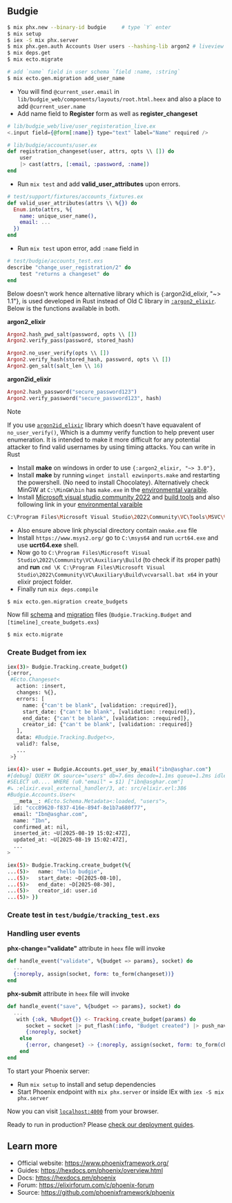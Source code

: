 ## Budgie     
```bash
$ mix phx.new --binary-id budgie     # type `Y` enter
$ mix setup
$ iex -S mix phx.server
$ mix phx.gen.auth Accounts User users --hashing-lib argon2 # liveview based auth, type `Y`
$ mix deps.get
$ mix ecto.migrate

# add `name` field in user schema `field :name, :string`
$ mix ecto.gen.migration add_user_name
```     
    
- You will find `@current_user.email` in `lib/budgie_web/components/layouts/root.html.heex` and also a place to add `@current_user.name`     
- Add name field to **Register** form as well as **register_changeset**     
```elixir
# lib/budgie_web/live/user_registeration_live.ex
<.input field={@form[:name]} type="text" label="Name" required />

# lib/budgie/accounts/user.ex
def registration_changeset(user, attrs, opts \\ []) do
    user
    |> cast(attrs, [:email, :password, :name])
end
```     
    
- Run `mix test` and add **valid_user_attributes** upon errors.    
```elixir
# test/support/fixtures/accounts_fixtures.ex
def valid_user_attributes(attrs \\ %{}) do
  Enum.into(attrs, %{
    name: unique_user_name(),
    email: ...
  })
end
```    
    
- Run `mix test` upon error, add `:name` field in 
```elixir
# test/budgie/accounts_test.exs
describe "change_user_registration/2" do
    test "returns a changeset" do
end
```

Below doesn't work hence alternative library which is {:argon2id_elixir, "~> 1.1"}, is used developed in Rust instead of Old C library in [`:argon2_elixir`](https://hexdocs.pm/argon2_elixir/1.2.0/Argon2.html). Below is the functions available in both. 
    
**argon2_elixir**   
```elixir
Argon2.hash_pwd_salt(password, opts \\ [])
Argon2.verify_pass(password, stored_hash)

Argon2.no_user_verify(opts \\ [])
Argon2.verify_hash(stored_hash, password, opts \\ [])
Argon2.gen_salt(salt_len \\ 16)
```    
   
**argon2id_elixir**  
```elixir 
Argon2.hash_password("secure_password123")  
Argon2.verify_password("secure_password123", hash) 
```      

> [!NOTE]    
> If you use [`argon2id_elixir`](https://hexdocs.pm/argon2id_elixir/Argon2.html) library which doesn't have equavalent of `no_user_verify()`, Which is a dummy verify function to help prevent user enumeration. It is intended to make it more difficult for any potential attacker to find valid usernames by using timing attacks. 
> You can write in Rust  

- Install **make** on windows in order to use `{:argon2_elixir, "~> 3.0"},`     
- Install **make** by running `winget install ezwinports.make` and restarting the powershell. (No need to install Chocolatey). Alternatively check MinGW at `C:\MinGW\bin` has `make.exe` in the <ins>environmental varaible</ins>.      
- Install <ins>Microsoft visual studio community 2022</ins> and <ins>build tools</ins> and also following link in your <ins>environmental varaible</ins>
```bash
C:\Program Files\Microsoft Visual Studio\2022\Community\VC\Tools\MSVC\%YOUR_VERSION%\bin\Hostx64\x64
```       
- Also ensure above link physcial directory contain `nmake.exe` file   
- Install `https://www.msys2.org/` go to  `C:\msys64` and run `ucrt64.exe` and use **ucrt64.exe** shell. 
- Now go to `C:\Program Files\Microsoft Visual Studio\2022\Community\VC\Auxiliary\Build` (to check if its proper path) and **run** `cmd \K C:\Program Files\Microsoft Visual Studio\2022\Community\VC\Auxiliary\Build\vcvarsall.bat x64`  in your elixir project folder.    
- Finally run `mix deps.compile`    
     
```bash
$ mix ecto.gen.migration create_budgets     
```    
    
Now fill <ins>schema</ins> and <ins>migration</ins> files (`Budgie.Tracking.Budget` and `[timeline]_create_budgets.exs`)    
   
```bash
$ mix ecto.migrate   
```       
     
### Create Budget from iex
```bash
iex(3)> Budgie.Tracking.create_budget()
{:error,
 #Ecto.Changeset<
   action: :insert,
   changes: %{},
   errors: [
     name: {"can't be blank", [validation: :required]},
     start_date: {"can't be blank", [validation: :required]},
     end_date: {"can't be blank", [validation: :required]},
     creator_id: {"can't be blank", [validation: :required]}
   ],
   data: #Budgie.Tracking.Budget<>,
   valid?: false,
   ...
 >}

iex(4)> user = Budgie.Accounts.get_user_by_email("ibn@asghar.com")
#[debug] QUERY OK source="users" db=7.6ms decode=1.1ms queue=1.2ms idle=1343.5ms
#SELECT u0.... WHERE (u0."email" = $1) ["ibn@asghar.com"]
#↳ :elixir.eval_external_handler/3, at: src/elixir.erl:386
#Budgie.Accounts.User<
  __meta__: #Ecto.Schema.Metadata<:loaded, "users">,
  id: "ccc89620-f837-416e-894f-8e1b7a680f77",
  email: "Ibn@asghar.com",
  name: "Ibn",
  confirmed_at: nil,
  inserted_at: ~U[2025-08-19 15:02:47Z],
  updated_at: ~U[2025-08-19 15:02:47Z],
  ...
>

iex(5)> Budgie.Tracking.create_budget(%{
...(5)>   name: "hello budgie",
...(5)>   start_date: ~D[2025-08-10],
...(5)>   end_date: ~D[2025-08-30],
...(5)>   creator_id: user.id
...(5)> })
```     
    
### Create test in `test/budgie/tracking_test.exs`    

### Handling user events  
**phx-change="validate"**  attribute in `heex` file will invoke    
```elixir
def handle_event("validate", %{budget => params}, socket) do
  ...
  {:noreply, assign(socket, form: to_form(changeset))}
end
```  
**phx-submit** attribute in `heex` file will invoke   
```elixir
def handle_event("save", %{budget => params}, socket) do
  ...
   with {:ok, %Budget{}} <- Tracking.create_budget(params) do
      socket = socket |> put_flash(:info, "Budget created") |> push_navigate(to: ~p"/budgets", replace: true)
      {:noreply, socket}
    else
      {:error, changeset} -> {:noreply, assign(socket, form: to_form(changeset))}
    end
end
```          



To start your Phoenix server:

  * Run `mix setup` to install and setup dependencies
  * Start Phoenix endpoint with `mix phx.server` or inside IEx with `iex -S mix phx.server`

Now you can visit [`localhost:4000`](http://localhost:4000) from your browser.

Ready to run in production? Please [check our deployment guides](https://hexdocs.pm/phoenix/deployment.html).

## Learn more

  * Official website: https://www.phoenixframework.org/
  * Guides: https://hexdocs.pm/phoenix/overview.html
  * Docs: https://hexdocs.pm/phoenix
  * Forum: https://elixirforum.com/c/phoenix-forum
  * Source: https://github.com/phoenixframework/phoenix
